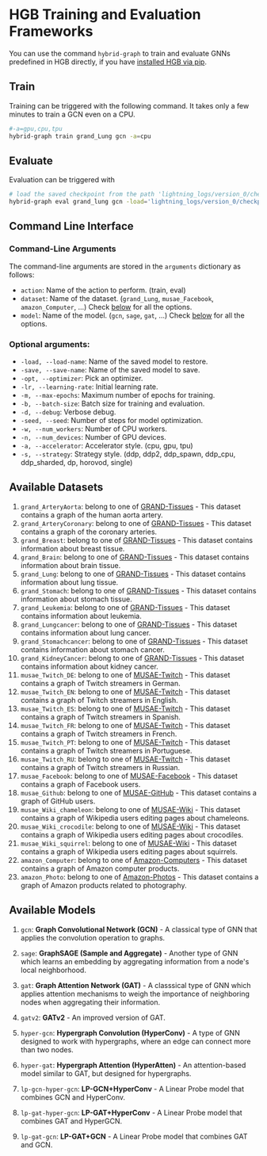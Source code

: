 # HGB Training and Evaluation Frameworks

You can use the command `hybrid-graph` to train and evaluate GNNs predefined in HGB directly, if you have [installed HGB via pip](https://github.com/Zehui127/hybrid-graph-benchmark/#pip-install).

## Train

Training can be triggered with the following command. It takes only a few minutes to train a GCN even on a CPU.

```bash
#-a=gpu,cpu,tpu
hybrid-graph train grand_Lung gcn -a=cpu
```

## Evaluate

Evaluation can be triggered with

```bash
# load the saved checkpoint from the path 'lightning_logs/version_0/checkpoints/best.ckpt'
hybrid-graph eval grand_lung gcn -load='lightning_logs/version_0/checkpoints/best.ckpt' -a=cpu
```

## Command Line Interface

### Command-Line Arguments

The command-line arguments are stored in the `arguments` dictionary as follows:

* `action`: Name of the action to perform. (train, eval)
* `dataset`: Name of the dataset. (`grand_Lung`, `musae_Facebook`, `amazon_Computer`, ...) Check [below](#available-datasets) for all the options.
* `model`: Name of the model. (`gcn`, `sage`, `gat`, ...) Check [below](#available-models) for all the options.

### Optional arguments:


* `-load, --load-name`: Name of the saved model to restore.
* `-save, --save-name`: Name of the saved model to save.
* `-opt, --optimizer`: Pick an optimizer.
* `-lr, --learning-rate`: Initial learning rate.
* `-m, --max-epochs`: Maximum number of epochs for training.
* `-b, --batch-size`: Batch size for training and evaluation.
* `-d, --debug`: Verbose debug.
* `-seed, --seed`: Number of steps for model optimization.
* `-w, --num_workers`: Number of CPU workers.
* `-n, --num_devices`: Number of GPU devices.
* `-a, --accelerator`: Accelerator style. (cpu, gpu, tpu)
* `-s, --strategy`: Strategy style. (ddp, ddp2, ddp_spawn, ddp_cpu, ddp_sharded, dp, horovod, single)

## Available Datasets

1. `grand_ArteryAorta`: belong to one of [GRAND-Tissues](datasets.md#grand-tissues) - This dataset contains a graph of the human aorta artery.
2. `grand_ArteryCoronary`: belong to one of [GRAND-Tissues](datasets.md#grand-tissues) - This dataset contains a graph of the coronary arteries.
3. `grand_Breast`: belong to one of [GRAND-Tissues](datasets.md#grand-tissues) - This dataset contains information about breast tissue.
4. `grand_Brain`: belong to one of [GRAND-Tissues](datasets.md#grand-tissues) - This dataset contains information about brain tissue.
5. `grand_Lung`: belong to one of [GRAND-Tissues](datasets.md#grand-tissues) - This dataset contains information about lung tissue.
6. `grand_Stomach`: belong to one of [GRAND-Tissues](datasets.md#grand-tissues) - This dataset contains information about stomach tissue.
7. `grand_Leukemia`: belong to one of [GRAND-Tissues](datasets.md#grand-diseases) - This dataset contains information about leukemia.
8. `grand_Lungcancer`: belong to one of [GRAND-Tissues](datasets.md#grand-diseases) - This dataset contains information about lung cancer.
9. `grand_Stomachcancer`: belong to one of [GRAND-Tissues](datasets.md#grand-diseases) - This dataset contains information about stomach cancer.
10. `grand_KidneyCancer`: belong to one of [GRAND-Tissues](datasets.md#grand-diseases) - This dataset contains information about kidney cancer.
11. `musae_Twitch_DE`: belong to one of [MUSAE-Twitch](datasets.md#musae-twitch) - This dataset contains a graph of Twitch streamers in German.
12. `musae_Twitch_EN`: belong to one of [MUSAE-Twitch](datasets.md#musae-twitch) - This dataset contains a graph of Twitch streamers in English.
13. `musae_Twitch_ES`: belong to one of [MUSAE-Twitch](datasets.md#musae-twitch) - This dataset contains a graph of Twitch streamers in Spanish.
14. `musae_Twitch_FR`: belong to one of [MUSAE-Twitch](datasets.md#musae-twitch) - This dataset contains a graph of Twitch streamers in French.
15. `musae_Twitch_PT`: belong to one of [MUSAE-Twitch](datasets.md#musae-twitch) - This dataset contains a graph of Twitch streamers in Portuguese.
16. `musae_Twitch_RU`: belong to one of [MUSAE-Twitch](datasets.md#musae-twitch) - This dataset contains a graph of Twitch streamers in Russian.
17. `musae_Facebook`: belong to one of [MUSAE-Facebook](datasets.md#musae-facebook) - This dataset contains a graph of Facebook users.
18. `musae_Github`: belong to one of [MUSAE-GitHub](datasets.md#musae-github) - This dataset contains a graph of GitHub users.
19. `musae_Wiki_chameleon`: belong to one of [MUSAE-Wiki](datasets.md#musae-wiki) - This dataset contains a graph of Wikipedia users editing pages about chameleons.
20. `musae_Wiki_crocodile`: belong to one of [MUSAE-Wiki](datasets.md#musae-wiki) - This dataset contains a graph of Wikipedia users editing pages about crocodiles.
21. `musae_Wiki_squirrel`: belong to one of [MUSAE-Wiki](datasets.md#musae-wiki) - This dataset contains a graph of Wikipedia users editing pages about squirrels.
22. `amazon_Computer`: belong to one of [Amazon-Computers](datasets.md#amazon-datasets) - This dataset contains a graph of Amazon computer products.
23. `amazon_Photo`: belong to one of [Amazon-Photos](datasets.md#amazon-datasets) - This dataset contains a graph of Amazon products related to photography.

## Available Models

1. `gcn`: **Graph Convolutional Network (GCN)** - A classical type of GNN that applies the convolution operation to graphs.

2. `sage`: **GraphSAGE (Sample and Aggregate)** - Another type of GNN which learns an embedding by aggregating information from a node's local neighborhood.

3. `gat`: **Graph Attention Network (GAT)** - A classsical type of GNN which applies attention mechanisms to weigh the importance of neighboring nodes when aggregating their information.

4. `gatv2`: **GATv2** - An improved version of GAT.

5. `hyper-gcn`: **Hypergraph Convolution (HyperConv)** - A type of GNN designed to work with hypergraphs, where an edge can connect more than two nodes.

6. `hyper-gat`: **Hypergraph Attention (HyperAtten)** - An attention-based model similar to GAT, but designed for hypergraphs.

<!-- 7. `ensemble`: **Average Ensemble** - This model combines the predictions of multiple other models by averaging their outputs. -->

7. `lp-gcn-hyper-gcn`: **LP-GCN+HyperConv** - A Linear Probe model that combines GCN and HyperConv.

8. `lp-gat-hyper-gcn`: **LP-GAT+HyperConv** - A Linear Probe model that combines GAT and HyperGCN.

9. `lp-gat-gcn`: **LP-GAT+GCN** - A Linear Probe model that combines GAT and GCN.

<!-- 11. `lp-gcn-gcn`: **LP-GCN+GCN** - A Linear Probe model that combines two GCNs.

12. `lp-gat-gat`: **LP-GAT+GAT** - A Linear Probe model that combines two GATs.

13. `lp-hyper-hyper`: **LP-Hyper+Hyper** - A Linear Probe model that combines two HyperGCN or HyperGAT models. -->
